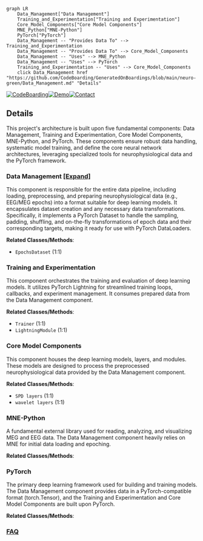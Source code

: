 ```mermaid
graph LR
    Data_Management["Data Management"]
    Training_and_Experimentation["Training and Experimentation"]
    Core_Model_Components["Core Model Components"]
    MNE_Python["MNE-Python"]
    PyTorch["PyTorch"]
    Data_Management -- "Provides Data To" --> Training_and_Experimentation
    Data_Management -- "Provides Data To" --> Core_Model_Components
    Data_Management -- "Uses" --> MNE_Python
    Data_Management -- "Uses" --> PyTorch
    Training_and_Experimentation -- "Uses" --> Core_Model_Components
    click Data_Management href "https://github.com/CodeBoarding/GeneratedOnBoardings/blob/main/neuro-green/Data_Management.md" "Details"
```

[![CodeBoarding](https://img.shields.io/badge/Generated%20by-CodeBoarding-9cf?style=flat-square)](https://github.com/CodeBoarding/CodeBoarding)[![Demo](https://img.shields.io/badge/Try%20our-Demo-blue?style=flat-square)](https://www.codeboarding.org/demo)[![Contact](https://img.shields.io/badge/Contact%20us%20-%20contact@codeboarding.org-lightgrey?style=flat-square)](mailto:contact@codeboarding.org)

## Details

This project's architecture is built upon five fundamental components: Data Management, Training and Experimentation, Core Model Components, MNE-Python, and PyTorch. These components ensure robust data handling, systematic model training, and define the core neural network architectures, leveraging specialized tools for neurophysiological data and the PyTorch framework.

### Data Management [[Expand]](./Data_Management.md)
This component is responsible for the entire data pipeline, including loading, preprocessing, and preparing neurophysiological data (e.g., EEG/MEG epochs) into a format suitable for deep learning models. It encapsulates dataset creation and any necessary data transformations. Specifically, it implements a PyTorch Dataset to handle the sampling, padding, shuffling, and on-the-fly transformations of epoch data and their corresponding targets, making it ready for use with PyTorch DataLoaders.


**Related Classes/Methods**:

- `EpochsDataset` (1:1)


### Training and Experimentation
This component orchestrates the training and evaluation of deep learning models. It utilizes PyTorch Lightning for streamlined training loops, callbacks, and experiment management. It consumes prepared data from the Data Management component.


**Related Classes/Methods**:

- `Trainer` (1:1)
- `LightningModule` (1:1)


### Core Model Components
This component houses the deep learning models, layers, and modules. These models are designed to process the preprocessed neurophysiological data provided by the Data Management component.


**Related Classes/Methods**:

- `SPD layers` (1:1)
- `wavelet layers` (1:1)


### MNE-Python
A fundamental external library used for reading, analyzing, and visualizing MEG and EEG data. The Data Management component heavily relies on MNE for initial data loading and epoching.


**Related Classes/Methods**:



### PyTorch
The primary deep learning framework used for building and training models. The Data Management component provides data in a PyTorch-compatible format (torch.Tensor), and the Training and Experimentation and Core Model Components are built upon PyTorch.


**Related Classes/Methods**:





### [FAQ](https://github.com/CodeBoarding/GeneratedOnBoardings/tree/main?tab=readme-ov-file#faq)